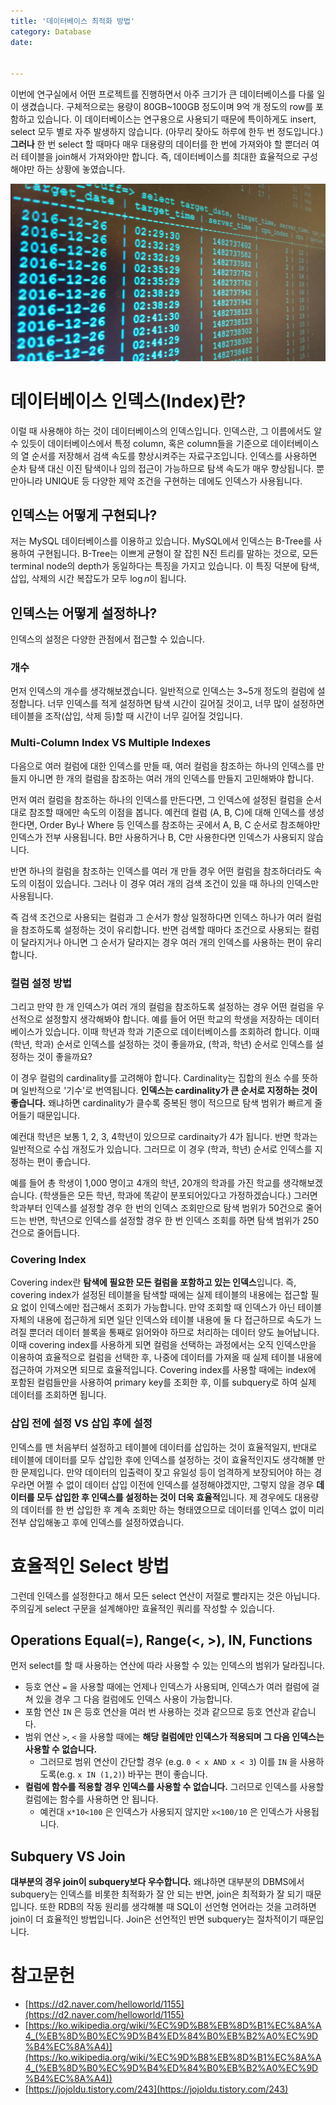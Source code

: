 ```yaml
---
title: '데이터베이스 최적화 방법'
category: Database
date: 


---
```


 이번에 연구실에서 어떤 프로젝트를 진행하면서 아주 크기가 큰 데이터베이스를 다룰 일이 생겼습니다. 구체적으로는 용량이 80GB~100GB 정도이며 9억 개 정도의 row를 포함하고 있습니다. 이 데이터베이스는 연구용으로 사용되기 때문에 특이하게도 insert, select 모두 별로 자주 발생하지 않습니다. (아무리 잦아도 하루에 한두 번 정도입니다.) **그러나** 한 번 select 할 때마다 매우 대용량의 데이터를 한 번에 가져와야 할 뿐더러 여러 테이블을 join해서 가져와야만 합니다. 즉, 데이터베이스를 최대한 효율적으로 구성해야만 하는 상황에 놓였습니다.

![Postgres_Query](imgs/Postgres_Query.jpg)

# 데이터베이스 인덱스(Index)란?

 이럴 때 사용해야 하는 것이 데이터베이스의 인덱스입니다. 인덱스란, 그 이름에서도 알 수 있듯이 데이터베이스에서 특정 column, 혹은 column들을 기준으로 데이터베이스의 열 순서를 저장해서 검색 속도를 향상시켜주는 자료구조입니다. 인덱스를 사용하면 순차 탐색 대신 이진 탐색이나 임의 접근이 가능하므로 탐색 속도가 매우 향상됩니다. 뿐만아니라 UNIQUE 등 다양한 제약 조건을 구현하는 데에도 인덱스가 사용됩니다.

## 인덱스는 어떻게 구현되나?

 저는 MySQL 데이터베이스를 이용하고 있습니다. MySQL에서 인덱스는 B-Tree를 사용하여 구현됩니다. B-Tree는 이쁘게 균형이 잘 잡힌 N진 트리를 말하는 것으로, 모든 terminal node의 depth가 동일하다는 특징을 가지고 있습니다. 이 특징 덕분에 탐색, 삽입, 삭제의 시간 복잡도가 모두 $\log n$이 됩니다.

## 인덱스는 어떻게 설정하나?

인덱스의 설정은 다양한 관점에서 접근할 수 있습니다.

### 개수

먼저 인덱스의 개수를 생각해보겠습니다. 일반적으로 인덱스는 3~5개 정도의 컬럼에 설정합니다. 너무 인덱스를 적게 설정하면 탐색 시간이 길어질 것이고, 너무  많이 설정하면 테이블을 조작(삽입, 삭제 등)할 때 시간이 너무 길어질 것입니다.

### Multi-Column Index VS Multiple Indexes

다음으로 여러 컬럼에 대한 인덱스를 만들 때, 여러 컬럼을 참조하는 하나의 인덱스를 만들지 아니면 한 개의 컬럼을 참조하는 여러 개의 인덱스를 만들지 고민해봐야 합니다.

먼저 여러 컬럼을 참조하는 하나의 인덱스를 만든다면, 그 인덱스에 설정된 컬럼을 순서대로 참조할 때에만 속도의 이점을 봅니다. 예컨데 컬럼 (A, B, C)에 대해 인덱스를 생성한다면, Order By나 Where 등 인덱스를 참조하는 곳에서 A, B, C 순서로 참조해야만 인덱스가 전부 사용됩니다. B만 사용하거나 B, C만 사용한다면 인덱스가 사용되지 않습니다.

반면 하나의 컬럼을 참조하는 인덱스를 여러 개 만들 경우 어떤 컬럼을 참조하더라도 속도의 이점이 있습니다. 그러나 이 경우 여러 개의 검색 조건이 있을 때 하나의 인덱스만 사용됩니다.

즉 검색 조건으로 사용되는 컬럼과 그 순서가 항상 일정하다면 인덱스 하나가 여러 컬럼을 참조하도록 설정하는 것이 유리합니다. 반면 검색할 때마다 조건으로 사용되는 컬럼이 달라지거나 아니면 그 순서가 달라지는 경우 여러 개의 인덱스를 사용하는 편이 유리합니다.

### 컬럼 설정 방법

그리고 만약 한 개 인덱스가 여러 개의 컬럼을 참조하도록 설정하는 경우 어떤 컬럼을 우선적으로 설정할지 생각해봐야 합니다. 예를 들어 어떤 학교의 학생을 저장하는 데이터베이스가 있습니다. 이때 학년과 학과 기준으로 데이터베이스를 조회하려 합니다. 이때 (학년, 학과) 순서로 인덱스를 설정하는 것이 좋을까요, (학과, 학년) 순서로 인덱스를 설정하는 것이 좋을까요?

이 경우 컬럼의 cardinality를 고려해야 합니다. Cardinality는 집합의 원소 수를 뜻하며 일반적으로 '기수'로 번역됩니다. **인덱스는 cardinality가 큰 순서로 지정하는 것이 좋습니다.** 왜냐하면 cardinality가 클수록 중복된 행이 적으므로 탐색 범위가 빠르게 줄어들기 때문입니다.

예컨대 학년은 보통 1, 2, 3, 4학년이 있으므로 cardinaity가 4가 됩니다. 반면 학과는 일반적으로 수십 개정도가 있습니다. 그러므로 이 경우 (학과, 학년) 순서로 인덱스를 지정하는 편이 좋습니다.

 예를 들어 총 학생이 1,000 명이고 4개의 학년, 20개의 학과를 가진 학교를 생각해보겠습니다. (학생들은 모든 학년, 학과에 똑같이 분포되어있다고 가정하겠습니다.) 그러면 학과부터 인덱스를 설정할 경우 한 번의 인덱스 조회만으로 탐색 범위가 50건으로 줄어드는 반면, 학년으로 인덱스를 설정할 경우 한 번 인덱스 조회를 하면 탐색 범위가 250건으로 줄어듭니다.

### Covering Index

Covering index란 **탐색에 필요한 모든 컬럼을 포함하고 있는 인덱스**입니다. 즉, covering index가 설정된 테이블을 탐색할 때에는 실제 테이블의 내용에는 접근할 필요 없이 인덱스에만 접근해서 조회가 가능합니다. 만약 조회할 때 인덱스가 아닌 테이블 자체의 내용에 접근하게 되면 일단 인덱스와 테이블 내용에 둘 다 접근하므로 속도가 느려질 뿐더러 데이터 블록을 통째로 읽어와야 하므로 처리하는 데이터 양도 늘어납니다. 이때 covering index를 사용하게 되면 컬럼을 선택하는 과정에서는 오직 인덱스만을 이용하여 효율적으로 컬럼을 선택한 후, 나중에 데이터를 가져올 때 실제 테이블 내용에 접근하여 가져오면 되므로 효율적입니다. Covering index를 사용할 때에는 index에 포함된 컬럼들만을 사용하여 primary key를 조회한 후, 이를 subquery로 하여 실제 데이터를 조회하면 됩니다.

### 삽입 전에 설정 VS 삽입 후에 설정

인덱스를 맨 처음부터 설정하고 테이블에 데이터를 삽입하는 것이 효율적일지, 반대로 테이블에 데이터를 모두 삽입한 후에 인덱스를 설정하는 것이 효율적인지도 생각해볼 만한 문제입니다. 만약 데이터의 입출력이 잦고 유일성 등이 엄격하게 보장되어야 하는 경우라면 어쩔 수 없이 데이터 삽입 이전에 인덱스를 설정해야겠지만, 그렇지 않을 경우 **데이터를 모두 삽입한 후 인덱스를 설정하는 것이 더욱 효율적**입니다. 제 경우에도 대용량의 데이터를 한 번 삽입한 후 계속 조회만 하는 형태였으므로 데이터를 인덱스 없이 미리 전부 삽입해놓고 후에 인덱스를 설정하였습니다.

# 효율적인 Select 방법

그런데 인덱스를 설정한다고 해서 모든 select 연산이 저절로 빨라지는 것은 아닙니다. 주의깊게 select 구문을 설계해야만 효율적인 쿼리를 작성할 수 있습니다.

## Operations Equal(=), Range(<, >), IN, Functions

먼저 select를 할 때 사용하는 연산에 따라 사용할 수 있는 인덱스의 범위가 달라집니다.

- 등호 연산 `=` 을 사용할 때에는 언제나 인덱스가 사용되며, 인덱스가 여러 컬럼에 걸쳐 있을 경우 그 다음 컬럼에도 인덱스 사용이 가능합니다.
- 포함 연산 `IN` 은 등호 연산을 여러 번 사용하는 것과 같으므로 등호 연산과 같습니다.
- 범위 연산 `>`, `<` 을 사용할 때에는 **해당 컬럼에만 인덱스가 적용되며 그 다음 인덱스는 사용할 수 없습니다.**
  - 그러므로 범위 연산이 간단할 경우 (e.g. `0 < x AND x < 3`) 이를 `IN` 을 사용하도록(e.g. `x IN (1,2)`) 바꾸는 편이 좋습니다.
- **컬럼에 함수를 적용할 경우 인덱스를 사용할 수 없습니다.** 그러므로 인덱스를 사용할 컬럼에는 함수를 사용하면 안 됩니다.
  - 예컨대 `x*10<100` 은 인덱스가 사용되지 않지만 `x<100/10` 은 인덱스가 사용됩니다.

## Subquery VS Join

**대부분의 경우 join이 subquery보다 우수합니다.** 왜냐하면 대부분의 DBMS에서 subquery는 인덱스를 비롯한 최적화가 잘 안 되는 반면, join은 최적화가 잘 되기 때문입니다. 또한 RDB의 작동 원리를 생각해볼 때 SQL이 선언형 언어라는 것을 고려하면 join이 더 효율적인 방법입니다. Join은 선언적인 반면 subquery는 절차적이기 때문입니다.

# 참고문헌

- [https://d2.naver.com/helloworld/1155](https://d2.naver.com/helloworld/1155)
- [https://ko.wikipedia.org/wiki/%EC%9D%B8%EB%8D%B1%EC%8A%A4_(%EB%8D%B0%EC%9D%B4%ED%84%B0%EB%B2%A0%EC%9D%B4%EC%8A%A4)](https://ko.wikipedia.org/wiki/%EC%9D%B8%EB%8D%B1%EC%8A%A4_(%EB%8D%B0%EC%9D%B4%ED%84%B0%EB%B2%A0%EC%9D%B4%EC%8A%A4))
- [https://jojoldu.tistory.com/243](https://jojoldu.tistory.com/243)

